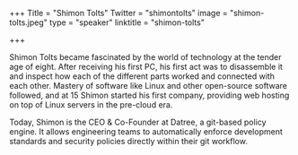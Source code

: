 +++
Title = "Shimon Tolts"
Twitter = "shimontolts"
image = "shimon-tolts.jpeg"
type = "speaker"
linktitle = "shimon-tolts"

+++

Shimon Tolts became fascinated by the world of technology at the tender age of eight. After receiving his first PC, his first act was to disassemble it and inspect how each of the different parts worked and connected with each other. Mastery of software like Linux and other open-source software followed, and at 15 Shimon started his first company, providing web hosting on top of Linux servers in the pre-cloud era.

Today, Shimon is the CEO & Co-Founder at Datree, a git-based policy engine. It allows engineering teams to automatically enforce development standards and security policies directly within their git workflow.